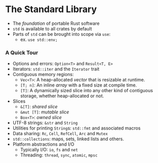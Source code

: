 # The Standard Library

- The _foundation_ of portable Rust software
- `std` is available to all crates by default
- Parts of `std` can be brought into scope via `use`:
  - ex. `use std::env;`

### A Quick Tour
  - Options and errors: `Option<T>` and `Result<T, E>`
  - Iterators: `std::iter` and the `Iterator` trait
  - Contiguous memory regions:
    - `Vec<T>`: A heap-allocated _vector_ that is resizable at runtime.
    - `[T; n]`: An inline _array_ with a fixed size at compile time.
    - `[T]`: A dynamically sized slice into any other kind of contiguous storage, whether heap-allocated or not.
  - Slices
    - `&[T]`: _shared slice_
    - `&mut [T]`: _mutable slice_
    - `Box<T>`: _owned slice_
  - UTF-8 strings: `&str` and `String`
  - Utilities for printing `String`s: `std::fmt` and associated macros
  - Data sharing: `Rc`, `Cell`, `RefCell`, `Arc` and `Mutex`
  - `std::collections`: maps, sets, linked lists and others.
  - Platform abstractions and I/O
    - Typically I/O: `io`, `fs` and `net`
    - Threading: `thread`, `sync`, `atomic`, `mpsc`
